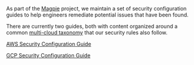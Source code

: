 As part of the [Magpie](../Active%20Projects/) project, we maintain a set of security configuration guides to help engineers remediate potential issues that have been found.

There are currently two guides, both with content organized around a common [multi-cloud taxonomy](cloud-taxonomy.md) that our security rules also follow.

[AWS Security Configuration Guide](aws.md)


[GCP Security Configuration Guide](gcp.md)


